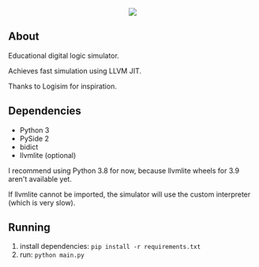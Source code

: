 <p align="center">
<img src="https://i.nuuls.com/hWIoU.png">
</p>

## About
Educational digital logic simulator.

Achieves fast simulation using LLVM JIT.

Thanks to Logisim for inspiration.

## Dependencies
- Python 3
- PySide 2
- bidict
- llvmlite (optional)

I recommend using Python 3.8 for now, because llvmlite
wheels for 3.9 aren't available yet.

If llvmlite cannot be imported, the simulator will
use the custom interpreter (which is very slow).

## Running
1. install dependencies: `pip install -r requirements.txt`
2. run: `python main.py`
